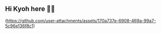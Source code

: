 ## Hi Kyoh here 🙂🧃

(https://github.com/user-attachments/assets/170a737e-6908-469a-99a7-5c96e136f8c1)

